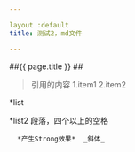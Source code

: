 ```yaml
---

layout :default
title: 测试2，md文件

---
```




##{{ page.title }} ##
> 引用的内容
1.item1
2.item2

*list

*list2
      段落，四个以上的空格

	  *产生Strong效果*  _斜体_

